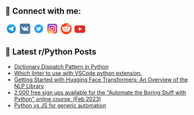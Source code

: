## 🔎 Connect with me:
[<img src="https://github.com/bullbesh/bullbesh/blob/main/images/Telegram.png" width="32" height="32" />](https://t.me/bullbesh)
[<img src="https://github.com/bullbesh/bullbesh/blob/main/images/VK.png" width="32" height="32" />](https://vk.com/bullbesh)
[<img src="https://github.com/bullbesh/bullbesh/blob/main/images/Twitter.png" width="32" height="32" />](https://twitter.com/bullbesh1)
[<img src="https://github.com/bullbesh/bullbesh/blob/main/images/Instagram.png" width="32" height="32" />](https://www.instagram.com/bullbesh)
[<img src="https://github.com/bullbesh/bullbesh/blob/main/images/Reddit.png" width="32" height="32" />](https://www.reddit.com/user/bullbesh)
[<img src="https://github.com/bullbesh/bullbesh/blob/main/images/YouTube.png" width="32" height="32" />](https://www.youtube.com/channel/UCtfjRs6uzgq5mfm8S06WTcg)

## 📕 Latest r/Python Posts
<!-- BLOG-POST-LIST:START -->
- [Dictionary Dispatch Pattern in Python](https://www.reddit.com/r/Python/comments/10r37xs/dictionary_dispatch_pattern_in_python/)
- [Which linter to use with VSCode python extension.](https://www.reddit.com/r/Python/comments/10r283j/which_linter_to_use_with_vscode_python_extension/)
- [Getting Started with Hugging Face Transformers: An Overview of the NLP Library](https://www.reddit.com/r/Python/comments/10r1skn/getting_started_with_hugging_face_transformers_an/)
- [2,000 free sign ups available for the &quot;Automate the Boring Stuff with Python&quot; online course. &lpar;Feb 2023&rpar;](https://www.reddit.com/r/Python/comments/10qye0u/2000_free_sign_ups_available_for_the_automate_the/)
- [Python vs JS for generic automation](https://www.reddit.com/r/Python/comments/10qydg2/python_vs_js_for_generic_automation/)
<!-- BLOG-POST-LIST:END -->
